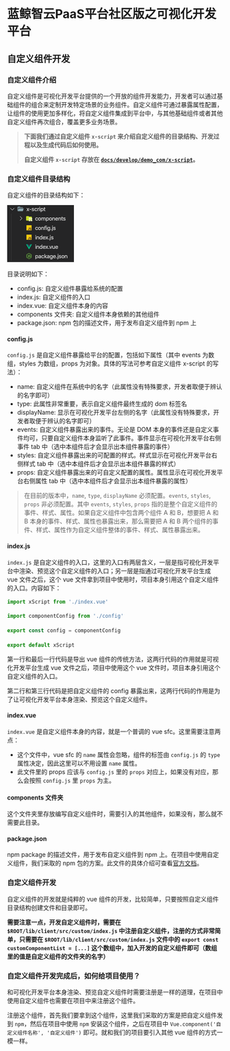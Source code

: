 # 蓝鲸智云PaaS平台社区版之可视化开发平台

## 自定义组件开发

### 自定义组件介绍

自定义组件是可视化开发平台提供的一个开放的组件开发能力，开发者可以通过基础组件的组合来定制开发特定场景的业务组件。自定义组件可通过暴露属性配置，让组件的使用更加多样化，将自定义组件集成到平台中，与其他基础组件或者其他自定义组件再次组合，覆盖更多业务场景。

> **下面我们通过自定义组件 `x-script` 来介绍自定义组件的目录结构、开发过程以及生成代码后如何使用。**
>
> **自定义组件 `x-script` 存放在 [`docs/develop/demo_com/x-script`](./demo_com/x-script)。**

### 自定义组件目录结构

自定义组件的目录结构如下：

![目录结构](../resource/img/directory_structure.png)

目录说明如下：
- config.js: 自定义组件暴露给系统的配置
- index.js: 自定义组件的入口
- index.vue: 自定义组件本身的内容
- components 文件夹: 自定义组件本身依赖的其他组件
- package.json: npm 包的描述文件，用于发布自定义组件到 npm 上


#### config.js

`config.js` 是自定义组件暴露给平台的配置，包括如下属性（其中 events 为数组，styles 为数组，props 为对象。具体的写法可参考自定义组件 x-script 的写法）：
- name: 自定义组件在系统中的名字（此属性没有特殊要求，开发者取便于辨认的名字即可）
- type: 此属性非常重要，表示自定义组件最终生成的 dom 标签名
- displayName: 显示在可视化开发平台左侧的名字（此属性没有特殊要求，开发者取便于辨认的名字即可）
- events: 自定义组件暴露出来的事件。无论是 DOM 本身的事件还是自定义事件均可，只要自定义组件本身监听了此事件。事件显示在可视化开发平台右侧事件 tab 中（选中本组件后才会显示出本组件暴露的事件）
- styles: 自定义组件暴露出来的可配置的样式。样式显示在可视化开发平台右侧样式 tab 中（选中本组件后才会显示出本组件暴露的样式）
- props: 自定义组件暴露出来的可自定义配置的属性。属性显示在可视化开发平台右侧属性 tab 中（选中本组件后才会显示出本组件暴露的属性）

> 在目前的版本中，`name`, `type`, `displayName` 必须配置。`events`, `styles`, `props` 非必须配置。其中 `events`, `styles`, `props` 指的是整个自定义组件的事件、样式、属性。如果自定义组件中包含两个组件 A 和 B，想要把 A 和 B 本身的事件、样式、属性也暴露出来，那么需要把 A 和 B 两个组件的事件、样式、属性作为自定义组件整体的事件、样式、属性暴露出来。

#### index.js

`index.js` 是自定义组件的入口，这里的入口有两层含义，一层是指可视化开发平台中渲染、预览这个自定义组件的入口；另一层是指通过可视化开发平台生成 vue 文件之后，这个 vue 文件拿到项目中使用时，项目本身引用这个自定义组件的入口。内容如下：

```js
import xScript from './index.vue'

import componentConfig from './config'

export const config = componentConfig

export default xScript
```

第一行和最后一行代码是导出 vue 组件的传统方法，这两行代码的作用就是可视化开发平台生成 vue 文件之后，项目中使用这个 vue 文件时，项目本身引用这个自定义组件的入口。

第二行和第三行代码是把自定义组件的 config 暴露出来，这两行代码的作用是为了让可视化开发平台本身渲染、预览这个自定义组件。

#### index.vue

`index.vue` 是自定义组件本身的内容，就是一个普调的 vue sfc。这里需要注意两点：
- 这个文件中，vue sfc 的 `name` 属性会忽略，组件的标签由 `config.js` 的 `type` 属性决定，因此这里可以不用设置 `name` 属性。
- 此文件里的 props 应该与 `config.js` 里的 `props` 对应上，如果没有对应，那么会按照 `config.js` 里 `props` 为主。

#### components 文件夹

这个文件夹里存放编写自定义组件时，需要引入的其他组件，如果没有，那么就不需要此目录。

#### package.json

npm package 的描述文件，用于发布自定义组件到 npm 上。在项目中使用自定义组件，我们采取的 npm 包的方案。此文件的具体介绍可查看[官方文档](https://docs.npmjs.com/files/package.json)。


### 自定义组件开发

自定义组件的开发就是纯粹的 vue 组件的开发，比较简单，只要按照自定义组件目录结构创建文件和目录即可。

**需要注意一点，开发自定义组件时，需要在 `$ROOT/lib/client/src/custom/index.js` 中注册自定义组件，注册的方式非常简单，只需要在 `$ROOT/lib/client/src/custom/index.js` 文件中的 `export const customComponentList = [...]` 这个数组中，加入开发的自定义组件即可（数组里的值是自定义组件的文件夹的名字）**


### 自定义组件开发完成后，如何给项目使用？

和可视化开发平台本身渲染、预览自定义组件时需要注册是一样的道理，在项目中使用自定义组件也需要在项目中来注册这个组件。

注册这个组件，首先我们要拿到这个组件，这里我们采取的方案是把自定义组件发到 `npm`，然后在项目中使用 `npm` 安装这个组件，之后在项目中 `Vue.component('自定义组件名称', '自定义组件')` 即可。就和我们的项目要引入其他 vue 组件的方式一模一样。
